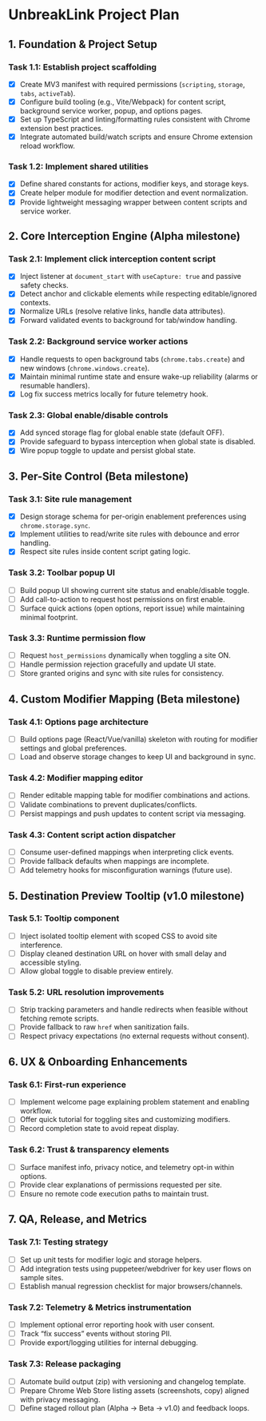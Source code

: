 # UnbreakLink Project Plan

## 1. Foundation & Project Setup

### Task 1.1: Establish project scaffolding
- [x] Create MV3 manifest with required permissions (`scripting`, `storage`, `tabs`, `activeTab`).
- [x] Configure build tooling (e.g., Vite/Webpack) for content script, background service worker, popup, and options pages.
- [x] Set up TypeScript and linting/formatting rules consistent with Chrome extension best practices.
- [x] Integrate automated build/watch scripts and ensure Chrome extension reload workflow.

### Task 1.2: Implement shared utilities
- [x] Define shared constants for actions, modifier keys, and storage keys.
- [x] Create helper module for modifier detection and event normalization.
- [x] Provide lightweight messaging wrapper between content scripts and service worker.

## 2. Core Interception Engine (Alpha milestone)

### Task 2.1: Implement click interception content script
- [x] Inject listener at `document_start` with `useCapture: true` and passive safety checks.
- [x] Detect anchor and clickable elements while respecting editable/ignored contexts.
- [x] Normalize URLs (resolve relative links, handle data attributes).
- [x] Forward validated events to background for tab/window handling.

### Task 2.2: Background service worker actions
- [x] Handle requests to open background tabs (`chrome.tabs.create`) and new windows (`chrome.windows.create`).
- [x] Maintain minimal runtime state and ensure wake-up reliability (alarms or resumable handlers).
- [x] Log fix success metrics locally for future telemetry hook.

### Task 2.3: Global enable/disable controls
- [x] Add synced storage flag for global enable state (default OFF).
- [x] Provide safeguard to bypass interception when global state is disabled.
- [x] Wire popup toggle to update and persist global state.

## 3. Per-Site Control (Beta milestone)

### Task 3.1: Site rule management
- [x] Design storage schema for per-origin enablement preferences using `chrome.storage.sync`.
- [x] Implement utilities to read/write site rules with debounce and error handling.
- [x] Respect site rules inside content script gating logic.

### Task 3.2: Toolbar popup UI
- [ ] Build popup UI showing current site status and enable/disable toggle.
- [ ] Add call-to-action to request host permissions on first enable.
- [ ] Surface quick actions (open options, report issue) while maintaining minimal footprint.

### Task 3.3: Runtime permission flow
- [ ] Request `host_permissions` dynamically when toggling a site ON.
- [ ] Handle permission rejection gracefully and update UI state.
- [ ] Store granted origins and sync with site rules for consistency.

## 4. Custom Modifier Mapping (Beta milestone)

### Task 4.1: Options page architecture
- [ ] Build options page (React/Vue/vanilla) skeleton with routing for modifier settings and global preferences.
- [ ] Load and observe storage changes to keep UI and background in sync.

### Task 4.2: Modifier mapping editor
- [ ] Render editable mapping table for modifier combinations and actions.
- [ ] Validate combinations to prevent duplicates/conflicts.
- [ ] Persist mappings and push updates to content script via messaging.

### Task 4.3: Content script action dispatcher
- [ ] Consume user-defined mappings when interpreting click events.
- [ ] Provide fallback defaults when mappings are incomplete.
- [ ] Add telemetry hooks for misconfiguration warnings (future use).

## 5. Destination Preview Tooltip (v1.0 milestone)

### Task 5.1: Tooltip component
- [ ] Inject isolated tooltip element with scoped CSS to avoid site interference.
- [ ] Display cleaned destination URL on hover with small delay and accessible styling.
- [ ] Allow global toggle to disable preview entirely.

### Task 5.2: URL resolution improvements
- [ ] Strip tracking parameters and handle redirects when feasible without fetching remote scripts.
- [ ] Provide fallback to raw `href` when sanitization fails.
- [ ] Respect privacy expectations (no external requests without consent).

## 6. UX & Onboarding Enhancements

### Task 6.1: First-run experience
- [ ] Implement welcome page explaining problem statement and enabling workflow.
- [ ] Offer quick tutorial for toggling sites and customizing modifiers.
- [ ] Record completion state to avoid repeat display.

### Task 6.2: Trust & transparency elements
- [ ] Surface manifest info, privacy notice, and telemetry opt-in within options.
- [ ] Provide clear explanations of permissions requested per site.
- [ ] Ensure no remote code execution paths to maintain trust.

## 7. QA, Release, and Metrics

### Task 7.1: Testing strategy
- [ ] Set up unit tests for modifier logic and storage helpers.
- [ ] Add integration tests using puppeteer/webdriver for key user flows on sample sites.
- [ ] Establish manual regression checklist for major browsers/channels.

### Task 7.2: Telemetry & Metrics instrumentation
- [ ] Implement optional error reporting hook with user consent.
- [ ] Track “fix success” events without storing PII.
- [ ] Provide export/logging utilities for internal debugging.

### Task 7.3: Release packaging
- [ ] Automate build output (zip) with versioning and changelog template.
- [ ] Prepare Chrome Web Store listing assets (screenshots, copy) aligned with privacy messaging.
- [ ] Define staged rollout plan (Alpha → Beta → v1.0) and feedback loops.
